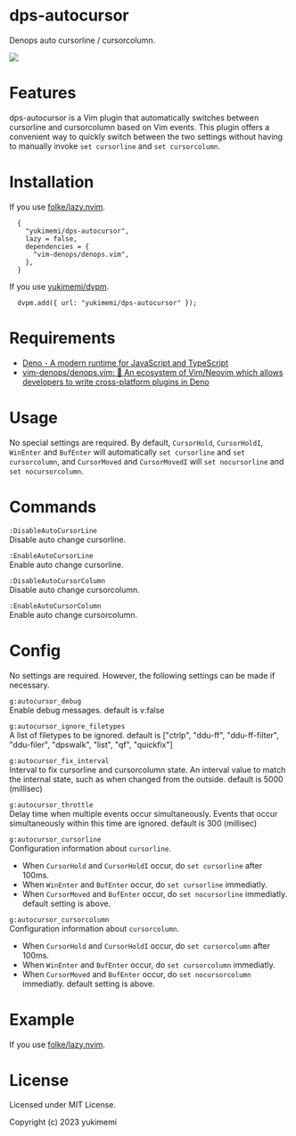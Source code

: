 # dps-autocursor

Denops auto cursorline / cursorcolumn.



<a href="https://asciinema.org/a/rRXjQa16Iwchj4NfaUTNPTFEs" target="_blank"><img src="https://asciinema.org/a/rRXjQa16Iwchj4NfaUTNPTFEs.svg" /></a>

# Features 

dps-autocursor is a Vim plugin that automatically switches between cursorline and cursorcolumn based on Vim events. This plugin offers a convenient way to quickly switch between the two settings without having to manually invoke `set cursorline` and `set cursorcolumn`.

# Installation 

If you use [folke/lazy.nvim](https://github.com/folke/lazy.nvim).

```
  {
    "yukimemi/dps-autocursor",
    lazy = false,
    dependencies = {
      "vim-denops/denops.vim",
    },
  }
```

If you use [yukimemi/dvpm](https://github.com/yukimemi/dvpm).

```
  dvpm.add({ url: "yukimemi/dps-autocursor" });
```

# Requirements 

- [Deno - A modern runtime for JavaScript and TypeScript](https://deno.land/)
- [vim-denops/denops.vim: 🐜 An ecosystem of Vim/Neovim which allows developers to write cross-platform plugins in Deno](https://github.com/vim-denops/denops.vim)
# Usage 

No special settings are required.
By default, `CursorHold`, `CursorHoldI`, `WinEnter` and `BufEnter` will automatically `set cursorline` and `set cursorcolumn`, and `CursorMoved` and `CursorMovedI` will `set nocursorline` and `set nocursorcolumn`.

# Commands 

`:DisableAutoCursorLine`                              
Disable auto change cursorline.

`:EnableAutoCursorLine`                                
Enable auto change cursorline.

`:DisableAutoCursorColumn`                          
Disable auto change cursorcolumn.

`:EnableAutoCursorColumn`                            
Enable auto change cursorcolumn.

# Config 

No settings are required. However, the following settings can be made if necessary.

`g:autocursor_debug`                        
Enable debug messages.
default is v:false

`g:autocursor_ignore_filetypes`                
A list of filetypes to be ignored.
default is ["ctrlp", "ddu-ff", "ddu-ff-filter", "ddu-filer", "dpswalk", "list", "qf", "quickfix"]

`g:autocursor_fix_interval`                        
Interval to fix cursorline and cursorcolumn state.
An interval value to match the internal state, such as when changed from the outside.
default is 5000 (millisec)

`g:autocursor_throttle`                                
Delay time when multiple events occur simultaneously.
Events that occur simultaneously within this time are ignored.
default is 300 (millisec)

`g:autocursor_cursorline`                            
Configuration information about `cursorline`.

- When `CursorHold` and `CursorHoldI` occur, do `set cursorline` after 100ms.
- When `WinEnter` and `BufEnter` occur, do `set cursorline` immediatly.
- When `CursorMoved` and `BufEnter` occur, do `set nocursorline` immediatly.
default setting is above.

`g:autocursor_cursorcolumn`                            
Configuration information about `cursorcolumn`.

- When `CursorHold` and `CursorHoldI` occur, do `set cursorcolumn` after 100ms.
- When `WinEnter` and `BufEnter` occur, do `set cursorcolumn` immediatly.
- When `CursorMoved` and `BufEnter` occur, do `set nocursorcolumn` immediatly.
default setting is above.

# Example 

If you use [folke/lazy.nvim](https://github.com/folke/lazy.nvim).

# License 

Licensed under MIT License.

Copyright (c) 2023 yukimemi

